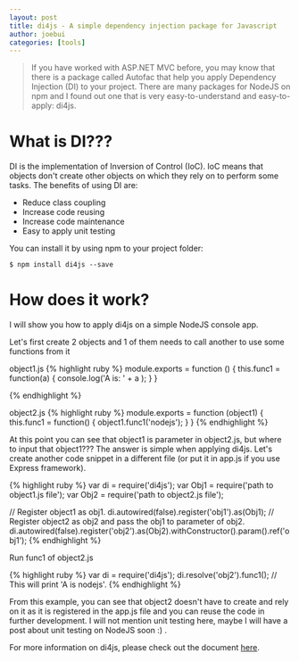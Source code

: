 ```yaml
---
layout: post
title: di4js - A simple dependency injection package for Javascript
author: joebui
categories: [tools]
---
```


> If you have worked with ASP.NET MVC before, you may know that there is a package called 
> Autofac that help you apply Dependency Injection (DI) to your project. There are many packages 
> for NodeJS on npm and I found out one that is very easy-to-understand and easy-to-apply: di4js.

# What is DI???

DI is the implementation of Inversion of Control (IoC). IoC means that objects don't create other objects 
on which they rely on to perform some tasks. The benefits of using DI are:

-   Reduce class coupling
-   Increase code reusing
-   Increase code maintenance
-   Easy to apply unit testing

You can install it by using npm to your project folder:
```
$ npm install di4js --save
```

# How does it work?

I will show you how to apply di4js on a simple NodeJS console app.

Let's first create 2 objects and 1 of them needs to call another to use some functions from it

object1.js
{% highlight ruby %}
module.exports = function () {
    this.func1 = function(a) {
        console.log('A is: ' + a );
    }
}

{% endhighlight %}

object2.js
{% highlight ruby %}
module.exports = function (object1) {
    this.func1 = function() {
        object1.func1('nodejs');
    }
}
{% endhighlight %}

At this point you can see that object1 is parameter in object2.js, but where to input that object1??? The answer 
is simple when applying di4js. Let's create another code snippet in a different file (or put it in app.js if you 
use Express framework).

{% highlight ruby %}
var di = require('di4js');
var Obj1 = require('path to object1.js file');
var Obj2 = require('path to object2.js file');

// Register object1 as obj1.
di.autowired(false).register('obj1').as(Obj1);
// Register object2 as obj2 and pass the obj1 to parameter of obj2.
di.autowired(false).register('obj2').as(Obj2).withConstructor().param().ref('obj1');
{% endhighlight %}

Run func1 of object2.js

{% highlight ruby %}
var di = require('di4js');
di.resolve('obj2').func1(); // This will print 'A is nodejs'.
{% endhighlight %}

From this example, you can see that object2 doesn't have to create and rely on it as it is registered in the app.js file 
and you can reuse the code in further development. I will not mention unit testing here, maybe I will have a post about 
unit testing on NodeJS soon :) .

For more information on di4js, please check out the document [here](https://github.com/gedbac/di4js).